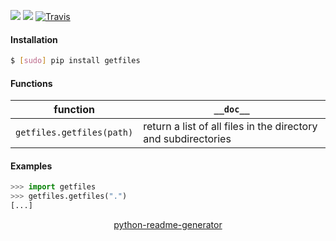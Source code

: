 <!--
https://pypi.org/project/readme-generator/
https://pypi.org/project/python-readme-generator/
-->

[![](https://img.shields.io/pypi/pyversions/getfiles.svg?longCache=True)](https://pypi.org/project/getfiles/)
[![](https://img.shields.io/pypi/v/getfiles.svg?maxAge=3600)](https://pypi.org/project/getfiles/)
[![Travis](https://api.travis-ci.org/looking-for-a-job/getfiles.py.svg?branch=master)](https://travis-ci.org/looking-for-a-job/getfiles.py/)

#### Installation
```bash
$ [sudo] pip install getfiles
```

#### Functions
function|`__doc__`
-|-
`getfiles.getfiles(path)` |return a list of all files in the directory and subdirectories

#### Examples
```python
>>> import getfiles
>>> getfiles.getfiles(".")
[...]
```

<p align="center">
    <a href="https://pypi.org/project/python-readme-generator/">python-readme-generator</a>
</p>